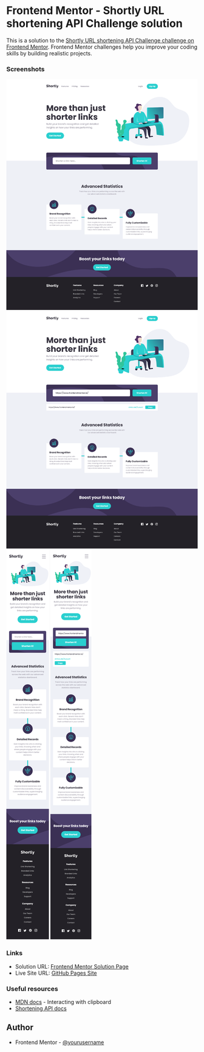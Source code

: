 # Frontend Mentor - Shortly URL shortening API Challenge solution

This is a solution to the [Shortly URL shortening API Challenge challenge on Frontend Mentor](https://www.frontendmentor.io/challenges/url-shortening-api-landing-page-2ce3ob-G). Frontend Mentor challenges help you improve your coding skills by building realistic projects.

### Screenshots

![](./screenshots/screenshot-desktop-v1.png)
![](./screenshots/screenshot-desktop-v2.png)
![](./screenshots/screenshot-mobile-v1.png)
![](./screenshots/screenshot-mobile-v2.png)

### Links

- Solution URL: [Frontend Mentor Solution Page](https://www.frontendmentor.io/solutions/url-shortening-api-3WacNgDry_)
- Live Site URL: [GitHub Pages Site](https://karolbanat.github.io/url-shortening-api/)

### Useful resources

- [MDN docs](https://developer.mozilla.org/en-US/docs/Mozilla/Add-ons/WebExtensions/Interact_with_the_clipboard) - Interacting with clipboard
- [Shortening API docs](https://shrtco.de/docs/)

## Author

- Frontend Mentor - [@yourusername](https://www.frontendmentor.io/profile/yourusername)
